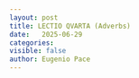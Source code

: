 ```yaml
---
layout: post
title: LECTIO QVARTA (Adverbs)
date:   2025-06-29
categories:
visible: false
author: Eugenio Pace
---
```


